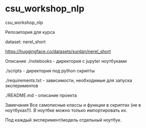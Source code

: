 # csu_workshop_nlp

csu_workshop_nlp

Репозитория для курса

dataset: nerel_short

https://huggingface.co/datasets/surdan/nerel_short

Описание
./notebooks - директория с jupyter ноутбуками

./scripts - директория под python скрипты

./requirements.txt - зависимости, необходимые для запуска экспериментов

./README.md - описание проекта

Замечания
Все самописные классы и функции в скриптах (не в ноутбуках!!). В ноутбке можно только импортировать их.

Под каждый эксперимент/модель отдельный ноутбук. 
